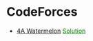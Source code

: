 # CodeForces
- [4A Watermelon](https://codeforces.com/problemset/problem/4/A)
<a style="color: green" href="https://github.com/Masum-SM/CodeForces/blob/main/Difficulty-800/A_Watermelon.cpp">Solution</a>
